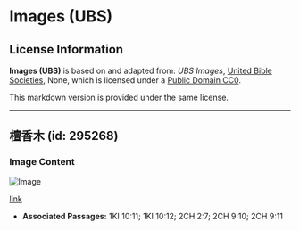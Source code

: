 # Images (UBS)

## License Information

**Images (UBS)** is based on and adapted from: _UBS Images_, [United Bible Societies](https://unitedbiblesocieties.org/), None, which is licensed under a [Public Domain CC0](https://creativecommons.org/public-domain/cc0/).

This markdown version is provided under the same license.



--------------------------------

## 檀香木 (id: 295268)

### Image Content

![Image](https://cdn.aquifer.bible/aquifer-content/resources/Media/WEB-0786_sandalwood.jpg)

[link](https://cdn.aquifer.bible/aquifer-content/resources/Media/WEB-0786_sandalwood.jpg)

* **Associated Passages:** 1KI 10:11; 1KI 10:12; 2CH 2:7; 2CH 9:10; 2CH 9:11

